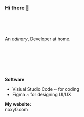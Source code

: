 ### Hi there 👋

<br>
<br>
<br>
 
An *odinary*, Developer at home.

<br>
<br>
<br>
<br>
<br>
 
**Software**
<br>
- Visiual Studio Code ~ for coding
- Figma ~ for designing UI/UX


**My website:**
<br>
noxy0.com
